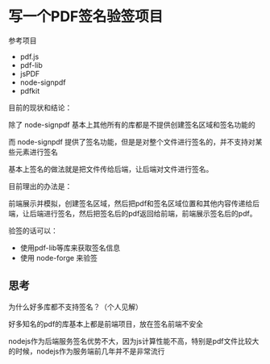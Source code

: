 # 写一个PDF签名验签项目

参考项目

- pdf.js
- pdf-lib
- jsPDF
- node-signpdf
- pdfkit

目前的现状和结论：

除了 node-signpdf 基本上其他所有的库都是不提供创建签名区域和签名功能的

而 node-signpdf 提供了签名功能，但是是对整个文件进行签名的，并不支持对某些元素进行签名

基本上签名的做法就是把文件传给后端，让后端对文件进行签名。

目前理出的办法是：

前端展示并模拟，创建签名区域，然后把pdf和签名区域位置和其他内容传递给后端，让后端进行签名，然后把签名后的pdf返回给前端，前端展示签名后的pdf。

验签的话可以：

- 使用pdf-lib等库来获取签名信息
- 使用 node-forge 来验签

## 思考

为什么好多库都不支持签名？（个人见解）

好多知名的pdf的库基本上都是前端项目，放在签名前端不安全

nodejs作为后端服务签名优势不大，因为js计算性能不高，特别是pdf文件比较大的时候，nodejs作为服务端前几年并不是非常流行
